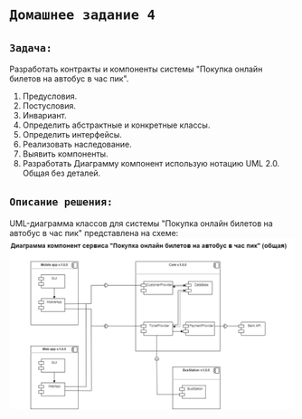 # `Домашнее задание 4`

## `Задача:`
Разработать контракты и компоненты системы "Покупка онлайн билетов на автобус в час пик".

1.  Предусловия.
2.  Постусловия.
3.  Инвариант.
4.  Определить абстрактные и конкретные классы.
5.  Определить интерфейсы.
6.  Реализовать наследование.
7.  Выявить компоненты.
8.  Разработать Диаграмму компонент использую нотацию UML 2.0. Общая без деталей.

## `Описание решения:`

UML-диаграмма классов для системы "Покупка онлайн билетов на автобус в час пик" представлена на схеме:
![UML_diagram](UML_diagram.png)  


